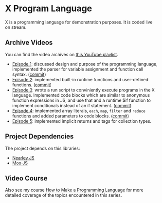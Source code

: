 # X Program Language

X is a programming language for demonstration purposes. It is coded
live on stream.

## Archive Videos

You can find the video archives on [this YouTube playlist](https://www.youtube.com/playlist?list=PLSq9OFrD2Q3DKGFCm0YRVRXZMO1KHNUXu).

* [Episode 1](https://www.youtube.com/watch?v=HHNfobG-36s&list=PLSq9OFrD2Q3DKGFCm0YRVRXZMO1KHNUXu): discussed design and purpose of the programming language, implemented the parser for variable assignment and function call syntax. ([commit](https://github.com/airportyh/x-lang/commit/cde5753d14021958374651c26960b48b880ac25e))
* [Episode 2](https://www.youtube.com/watch?v=vCOY0xcI2iE&list=PLSq9OFrD2Q3DKGFCm0YRVRXZMO1KHNUXu): implemented built-in runtime functions and user-defined functions. ([commit](https://github.com/airportyh/x-lang/commit/3a0dbb1a1509fce6e3738311abcc2e8521d4bf46))
* [Episode 3](https://www.youtube.com/watch?v=PRg2OcuZ-jU&list=PLSq9OFrD2Q3DKGFCm0YRVRXZMO1KHNUXu): wrote a run script to conviniently execute programs in the X language. Implemented code blocks which are similar to anonymous function
expressions in JS, and use that and a runtime $if function to implement conditionals instead of an if statement. ([commit](https://github.com/airportyh/x-lang/commit/75eb66bd4211fb2e62a6fcc90bfd8999445f23ba))
* [Episode 4](https://www.youtube.com/watch?v=en4nUODGC6I): implemented array literals, `each`, `map`, `filter` and `reduce` functions and added parameters to code blocks. ([commit](https://github.com/airportyh/x-lang/commit/aad292e356271b269dd3a59c34ef843549843aef))
* [Episode 5](https://www.youtube.com/watch?v=ME6Msxff8xI): implemented implicit returns and tags for collection types.

## Project Dependencies

The project depends on this libraries:

* [Nearley JS](https://nearley.js.org/)
* [Moo JS](https://github.com/no-context/moo)

## Video Course

Also see my course [How to Make a Programming Language](https://www.youtube.com/watch?v=5CS0CNVsn4I&list=PLSq9OFrD2Q3DasoOa54Vm9Mr8CATyTbLF) for more detailed coverage of the topics encountered in this series.


